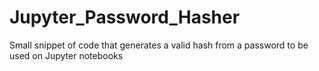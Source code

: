# Jupyter_Password_Hasher
Small snippet of code that generates a valid hash from a password to be used on Jupyter notebooks
